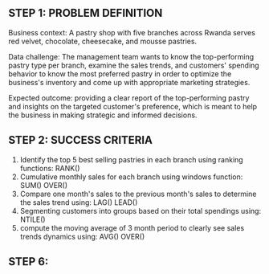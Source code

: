 ## STEP 1: PROBLEM DEFINITION 
Business context: A pastry shop with five branches across Rwanda serves red velvet, chocolate, cheesecake, and mousse pastries.

Data challenge: The management team wants to know the top-performing pastry type per branch, examine the sales trends, and customers' spending behavior to know the most preferred pastry in order to optimize the business's inventory and come up with appropriate marketing strategies.

Expected outcome: providing a clear report of the top-performing pastry and insights on the targeted customer's preference, which is meant to help the business in making strategic and informed decisions.

## STEP 2: SUCCESS CRITERIA
1. Identify the top 5 best selling pastries in each branch using ranking functions: RANK()
2. Cumulative monthly sales for each branch using windows function: SUM() OVER()
3. Compare one month's sales to the previous month's sales to determine the sales trend using: LAG() LEAD()
4. Segmenting customers into groups based on their total spendings using: NTILE()
5. compute the moving average of 3 month period to clearly see sales trends dynamics using: AVG() OVER()

## STEP 6:
